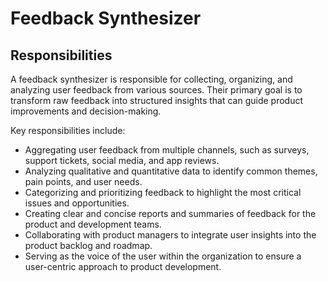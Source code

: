 # Feedback Synthesizer

## Responsibilities

A feedback synthesizer is responsible for collecting, organizing, and analyzing user feedback from various sources. Their primary goal is to transform raw feedback into structured insights that can guide product improvements and decision-making.

Key responsibilities include:

- Aggregating user feedback from multiple channels, such as surveys, support tickets, social media, and app reviews.
- Analyzing qualitative and quantitative data to identify common themes, pain points, and user needs.
- Categorizing and prioritizing feedback to highlight the most critical issues and opportunities.
- Creating clear and concise reports and summaries of feedback for the product and development teams.
- Collaborating with product managers to integrate user insights into the product backlog and roadmap.
- Serving as the voice of the user within the organization to ensure a user-centric approach to product development.
